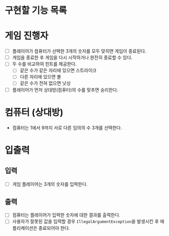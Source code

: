 # 구현할 기능 목록

# 게임 진행자

- [ ] 플레이어가 컴퓨터가 선택한 3개의 숫자를 모두 맞히면 게임이 종료된다.
- [ ] 게임을 종료한 후 게임을 다시 시작하거나 완전히 종료할 수 있다.
- [ ] 두 수를 비교하여 힌트를 제공한다.
    - [ ] 같은 수가 같은 자리에 있으면 스트라이크
    - [ ] 다른 자리에 있으면 볼
    - [ ] 같은 수가 전혀 없으면 낫싱
- [ ] 플레이어가 먼저 상대방(컴퓨터)의 수를 맞추면 승리한다.

# 컴퓨터 (상대방)

- 컴퓨터는 1에서 9까지 서로 다른 임의의 수 3개를 선택한다. 

# 입출력

## 입력

- [ ] 게임 플레이어는 3개의 숫자를 입력한다.

## 출력

- [ ] 컴퓨터는 플레이어가 입력한 숫자에 대한 결과를 출력한다.
- [ ] 사용자가 잘못된 값을 입력할 경우 `IllegalArgumentException`을 발생시킨 후 애플리케이션은 종료되어야 한다.